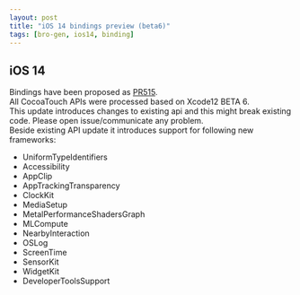 ```yaml
---
layout: post
title: "iOS 14 bindings preview (beta6)"
tags: [bro-gen, ios14, binding]
---
```

## iOS 14 
Bindings have been proposed as [PR515](https://github.com/MobiVM/robovm/pull/515).  
All CocoaTouch APIs were processed based on Xcode12 BETA 6.  
This update introduces changes to existing api and this might break existing code. Please open issue/communicate any problem.  
Beside existing API update it introduces support for following new frameworks: 

* UniformTypeIdentifiers
* Accessibility
* AppClip 
* AppTrackingTransparency  
* ClockKit
* MediaSetup
* MetalPerformanceShadersGraph
* MLCompute
* NearbyInteraction
* OSLog
* ScreenTime
* SensorKit
* WidgetKit
* DeveloperToolsSupport
 
